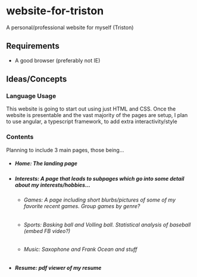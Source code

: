 # website-for-triston
A personal/professional website for myself (Triston)

## Requirements
- A good browser (preferably not IE)

## Ideas/Concepts

### Language Usage
This website is going to start out using just HTML and CSS. 
Once the website is presentable and the vast majority of the pages are setup,
I plan to use angular, a typescript framework, to add extra interactivity/style

### Contents
Planning to include 3 main pages, those being...

- ##### Home: The landing page
- ##### Interests: A page that leads to subpages which go into some detail about my interests/hobbies...
  - ###### Games:  A page including short blurbs/pictures of some of my favorite recent games. Group games by genre?
  - ###### Sports: Basking ball and Volling ball. Statistical analysis of baseball (embed FB video?)
  - ###### Music:  Saxophone and Frank Ocean and stuff
- ##### Resume: pdf viewer of my resume
